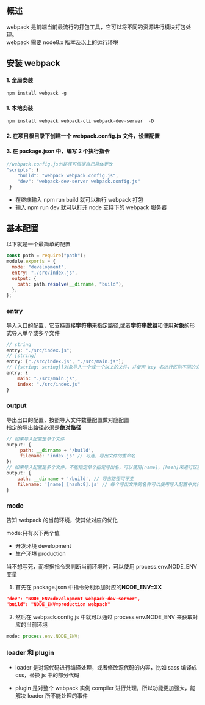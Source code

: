 ## 概述

webpack 是前端当前最流行的打包工具，它可以将不同的资源进行模块打包处理。  
webpack 需要 node8.x 版本及以上的运行环境

## 安装 webpack

#### 1. 全局安装

```js
npm install webpack -g
```

#### 1. 本地安装

```js
npm install webpack webpack-cli webpack-dev-server  -D
```

#### 2. 在项目根目录下创建一个 webpack.config.js 文件，设置配置

#### 3. 在 package.json 中，编写 2 个执行指令

```js
//webpack.config.js的路径可根据自己具体更改
"scripts": {
    "build": "webpack webpack.config.js",
    "dev": "webpack-dev-server webpack.config.js"
 }
```

- 在终端输入 npm run build 就可以执行 webpack 打包
- 输入 npm run dev 就可以打开 node 支持下的 webpack 服务器

## 基本配置

以下就是一个最简单的配置

```js
const path = require("path");
module.exports = {
  mode: "development",
  entry: "./src/index.js",
  output: {
    path: path.resolve(__dirname, "build"),
  },
};
```

### entry

导入入口的配置，它支持直接**字符串**来指定路径,或者**字符串数组**和使用**对象**的形式导入单个或多个文件

```js
// string
entry: "./src/index.js";
// [string]
entry: ["./src/index.js", "./src/main.js"];
// [{string: string}]对象导入一个或一个以上的文件，并使用 key 名进行区别不同的文件
entry: {
    main: "./src/main.js",
    index: "./src/index.js"
}
```

### output

导出出口的配置，按照导入文件数量配置做对应配置  
指定的导出路径必须是**绝对路径**

```js
// 如果导入配置是单个文件
output: {
     path: __dirname + '/build',
     filename: 'index.js' // 可选，导出文件的重命名
};
// 如果导入配置是多个文件，不能指定单个指定导出名，可以使用[name]，[hash]来进行区别
output: {
    path: __dirname + '/build', // 导出路径可不变
    filename: '[name]_[hash:8].js' // 每个导出文件的名称可以使用导入配置中文件的key值和指定个数的hash值进行区别
}
```

### mode

告知 webpack 的当前环境，使其做对应的优化

mode:只有以下两个值

- 开发环境 development
- 生产环境 production

当不想写死，而根据指令来判断当前环境时，可以使用 process.env.NODE_ENV 变量

1. 首先在 package.json 中指令分别添加对应的**NODE_ENV=XX**

```json
"dev": "NODE_ENV=development webpack-dev-server",
"build": "NODE_ENV=production webpack"
```

2. 然后在 webpack.config.js 中就可以通过 process.env.NODE_ENV 来获取对应的当前环境

```js
mode: process.env.NODE_ENV;
```

### loader 和 plugin

- loader 是对源代码进行编译处理，或者修改源代码的内容，比如 sass 编译成 css，替换 js 中的部分代码

- plugin 是对整个 webpack 实例 compiler 进行处理，所以功能更加强大，能解决 loader 所不能处理的事件
